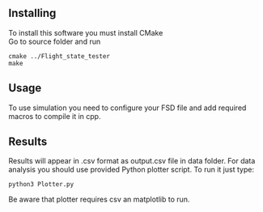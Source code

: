 
## Installing
To install this software you must install CMake <br />
Go to source folder and run 
```shell
cmake ../Flight_state_tester
make
```

## Usage
To use simulation you need to configure your FSD file and add required macros to compile it in cpp.

## Results
Results will appear in .csv format as output.csv file in data folder. For data analysis you should use provided Python plotter script. To run it just type:
```shell
python3 Plotter.py
```
Be aware that plotter requires csv an matplotlib to run.


